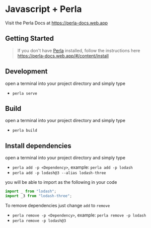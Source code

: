 # Javascript + Perla

[perla]: https://github.com/AngelMunoz/Perla

Visit the Perla Docs at https://perla-docs.web.app

## Getting Started

> If you don't have [Perla] installed, follow the instructions here
> https://perla-docs.web.app/#/content/install

## Development

open a terminal into your project directory and simply type

- `perla serve`

## Build

open a terminal into your project directory and simply type

- `perla build`

## Install dependencies

open a terminal into your project directory and simply type

- `perla add -p <Dependency>`, example: `perla add -p lodash`
- `perla add -p lodash@3 --alias lodash-three`

you will be able to import as the following in your code

```javascript
import _ from "lodash";
import _3 from "lodash-three";
```

To remove dependencies just change `add` to `remove`

- `perla remove -p <Dependency>`, example: `perla remove -p lodash`
- `perla remove -p lodash@3`
